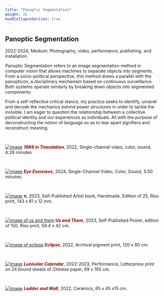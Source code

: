 ```yaml
---
title: "Panoptic Segmentation"
weight: 10
bookCollapseSection: true
---
```


## Panoptic Segmentation
2022-2024, Medium: Photography, video, performance, publishing, and installation. 

Panoptic Segmentation refers to an image segmentation method in computer vision that allows machines to separate objects into segments. From a socio-political perspective, this method draws a parallel with the panopticon, a disciplinary mechanism based on continuous surveillance. Both systems operate similarly by breaking down objects into segmented components.

From a self-reflective critical stance, my practice seeks to identify, unravel and decode the mechanics behind power structures in order to tackle the invisible. I am eager to question the relationship between a collective political identity and our experiences as individuals. All with the purpose of deconstructing the notion of language so as to tear apart signifiers and reconstruct meaning.
<p>&nbsp;</p>



[![image](/images/QWERTY/W/1989-1.png)](../panoptic_segmentation/1989_in_translation)
***<span style="color: #850000;">1989 in Translation</span>***, 
2022, Single-channel video, color, sound, 4:28 minutes  
<p>&nbsp;</p>




[![image](/images/eye_exercise-1.jpg)](../panoptic_segmentation/eye_exercise)
***<span style="color: #850000;">Eye Exercises</span>***, 2024, Single-Channel Video, Color, Sound, 5:50 minutes.
<p>&nbsp;</p>


[![image](/images/frontpage/flipbook.jpg)](../panoptic_segmentation/%CF%80/)
***<span style="color: #850000;">π</span>***, 2023, Self-Published Artist book, Handmade, Edition of 25, Riso print, 143 x 81 x 12 mm.
<p>&nbsp;</p>



[![image of us and them](/images/frontpage/us-and-them-1.jpg )](../panoptic_segmentation/us-and-them/)
***<span style="color: #850000;">Us and Them</span>***, 2023, Self-Published Poster, edition of 150, Riso print, 59.4 x 42 cm. 
<p>&nbsp;</p>



[![image of eclipse](hippolyte-36.jpg )](../panoptic_segmentation/eclipse/)
***<span style="color: #850000;">Eclipse</span>***, 2022, Archival pigment print, 120 x 80 cm.  
<p>&nbsp;</p>




[![image](/images/frontpage/calendar-install.JPG)](../panoptic_segmentation/lunisolar-calendar/)
***<span style="color: #850000;">Lunisolor Calendar</span>***,  2022-2023, Performance, Letterpress print on 24 bound sheets of Chinese paper, 69 x 165 cm.
<p>&nbsp;</p>


[![image](/images/frontpage/ladder-3.jpg)](../panoptic_segmentation/ladder-and-wall/)
***<span style="color: #850000;">Ladder and Wall</span>***,  2022, Ceramics, 65 x 45 x15 cm.
<p>&nbsp;</p>

